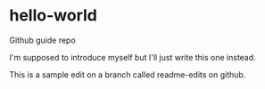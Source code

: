# hello-world
Github guide repo

I'm supposed to introduce myself but I'll just write this one instead.

This is a sample edit on a branch called readme-edits on github.
